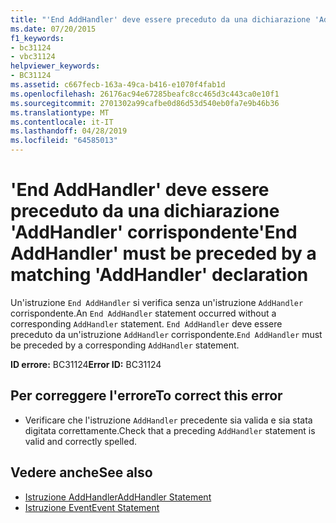 ```yaml
---
title: "'End AddHandler' deve essere preceduto da una dichiarazione 'AddHandler' corrispondente"
ms.date: 07/20/2015
f1_keywords:
- bc31124
- vbc31124
helpviewer_keywords:
- BC31124
ms.assetid: c667fecb-163a-49ca-b416-e1070f4fab1d
ms.openlocfilehash: 26176ac94e67285beafc8cc465d3c443ca0e10f1
ms.sourcegitcommit: 2701302a99cafbe0d86d53d540eb0fa7e9b46b36
ms.translationtype: MT
ms.contentlocale: it-IT
ms.lasthandoff: 04/28/2019
ms.locfileid: "64585013"
---
```

# <a name="end-addhandler-must-be-preceded-by-a-matching-addhandler-declaration"></a><span data-ttu-id="5ce21-102">'End AddHandler' deve essere preceduto da una dichiarazione 'AddHandler' corrispondente</span><span class="sxs-lookup"><span data-stu-id="5ce21-102">'End AddHandler' must be preceded by a matching 'AddHandler' declaration</span></span>
<span data-ttu-id="5ce21-103">Un'istruzione `End AddHandler` si verifica senza un'istruzione `AddHandler` corrispondente.</span><span class="sxs-lookup"><span data-stu-id="5ce21-103">An `End AddHandler` statement occurred without a corresponding `AddHandler` statement.</span></span> <span data-ttu-id="5ce21-104">`End AddHandler` deve essere preceduto da un'istruzione `AddHandler` corrispondente.</span><span class="sxs-lookup"><span data-stu-id="5ce21-104">`End AddHandler` must be preceded by a corresponding `AddHandler` statement.</span></span>  
  
 <span data-ttu-id="5ce21-105">**ID errore:** BC31124</span><span class="sxs-lookup"><span data-stu-id="5ce21-105">**Error ID:** BC31124</span></span>  
  
## <a name="to-correct-this-error"></a><span data-ttu-id="5ce21-106">Per correggere l'errore</span><span class="sxs-lookup"><span data-stu-id="5ce21-106">To correct this error</span></span>  
  
- <span data-ttu-id="5ce21-107">Verificare che l'istruzione `AddHandler` precedente sia valida e sia stata digitata correttamente.</span><span class="sxs-lookup"><span data-stu-id="5ce21-107">Check that a preceding `AddHandler` statement is valid and correctly spelled.</span></span>  
  
## <a name="see-also"></a><span data-ttu-id="5ce21-108">Vedere anche</span><span class="sxs-lookup"><span data-stu-id="5ce21-108">See also</span></span>

- [<span data-ttu-id="5ce21-109">Istruzione AddHandler</span><span class="sxs-lookup"><span data-stu-id="5ce21-109">AddHandler Statement</span></span>](../../visual-basic/language-reference/statements/addhandler-statement.md)
- [<span data-ttu-id="5ce21-110">Istruzione Event</span><span class="sxs-lookup"><span data-stu-id="5ce21-110">Event Statement</span></span>](../../visual-basic/language-reference/statements/event-statement.md)
